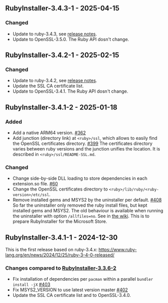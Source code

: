 ## RubyInstaller-3.4.3-1 - 2025-04-15

### Changed
- Update to ruby-3.4.3, see [release notes](https://www.ruby-lang.org/en/news/2025/04/14/ruby-3-4-3-released/).
- Update to OpenSSL-3.5.0. The Ruby API dosn't change.


## RubyInstaller-3.4.2-1 - 2025-02-15

### Changed
- Update to ruby-3.4.2, see [release notes](https://www.ruby-lang.org/en/news/2025/02/14/ruby-3-4-2-released/).
- Update the SSL CA certificate list.
- Update to OpenSSL-3.4.1. The Ruby API dosn't change.


## RubyInstaller-3.4.1-2 - 2025-01-18

### Added

- Add a native ARM64 version. [#362](https://github.com/oneclick/rubyinstaller2/issues/362)
- Add junction (directory link) at `<ruby>/ssl`, which allows to easily find the OpenSSL certificates directory. [#399](https://github.com/oneclick/rubyinstaller2/issues/399)
  The certificates directory varies between ruby versions and the junction unifies the location.
  It is described in `<ruby>/ssl/README-SSL.md`.

### Changed

- Change side-by-side DLL loading to store dependencies in each extension.so file. [#60](https://github.com/oneclick/rubyinstaller2/issues/60)
- Change the OpenSSL certificates directory to `<ruby>/lib/ruby/<ruby-version>/etc/ssl`.
- Remove installed gems and MSYS2 by the uninstaller per default. [#408](https://github.com/oneclick/rubyinstaller2/issues/408)
  So far the uninstaller only removed the ruby install files, but kept installed gems and MSYS2.
  The old behaviour is available when running the uninstaller with option `/allfiles=no`.
  See in [the wiki](https://github.com/oneclick/rubyinstaller2/wiki/FAQ#user-content-silent-install).
  This is to prepare RubyInstaller for the Microsoft Store.


## RubyInstaller-3.4.1-1 - 2024-12-30

This is the first release based on ruby-3.4.x: https://www.ruby-lang.org/en/news/2024/12/25/ruby-3-4-0-released/

### Changes compared to [RubyInstaller-3.3.6-2](CHANGELOG-3.2.md#rubyinstaller-326-1---2024-10-31)

- Fix installation of dependencies per `pacman` within a parallel `bundler install -jX` [#403](https://github.com/oneclick/rubyinstaller2/issues/403)
- Fix MSYS2_VERSION to use latest version master [#402](https://github.com/oneclick/rubyinstaller2/issues/402)
- Update the SSL CA certificate list and to OpenSSL-3.4.0.
